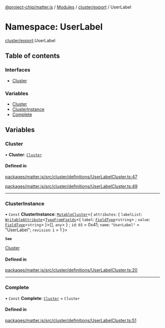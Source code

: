 [@project-chip/matter.js](../README.md) / [Modules](../modules.md) / [cluster/export](cluster_export.md) / UserLabel

# Namespace: UserLabel

[cluster/export](cluster_export.md).UserLabel

## Table of contents

### Interfaces

- [Cluster](../interfaces/cluster_export.UserLabel.Cluster.md)

### Variables

- [Cluster](cluster_export.UserLabel.md#cluster)
- [ClusterInstance](cluster_export.UserLabel.md#clusterinstance)
- [Complete](cluster_export.UserLabel.md#complete)

## Variables

### Cluster

• **Cluster**: [`Cluster`](../interfaces/cluster_export.UserLabel.Cluster.md)

#### Defined in

[packages/matter.js/src/cluster/definitions/UserLabelCluster.ts:47](https://github.com/project-chip/matter.js/blob/0c058ae17fdba4c0b89b8b13c309011d51782299/packages/matter.js/src/cluster/definitions/UserLabelCluster.ts#L47)

[packages/matter.js/src/cluster/definitions/UserLabelCluster.ts:49](https://github.com/project-chip/matter.js/blob/0c058ae17fdba4c0b89b8b13c309011d51782299/packages/matter.js/src/cluster/definitions/UserLabelCluster.ts#L49)

___

### ClusterInstance

• `Const` **ClusterInstance**: [`MutableCluster`](../interfaces/cluster_export.MutableCluster-1.md)\<\{ `attributes`: \{ `labelList`: [`WritableAttribute`](../interfaces/cluster_export.WritableAttribute.md)\<[`TypeFromFields`](tlv_export.md#typefromfields)\<\{ `label`: [`FieldType`](../interfaces/tlv_export.FieldType.md)\<`string`\> ; `value`: [`FieldType`](../interfaces/tlv_export.FieldType.md)\<`string`\>  }\>[], `any`\>  } ; `id`: ``65`` = 0x41; `name`: ``"UserLabel"`` = "UserLabel"; `revision`: ``1`` = 1 }\>

**`See`**

[Cluster](cluster_export.UserLabel.md#cluster)

#### Defined in

[packages/matter.js/src/cluster/definitions/UserLabelCluster.ts:20](https://github.com/project-chip/matter.js/blob/0c058ae17fdba4c0b89b8b13c309011d51782299/packages/matter.js/src/cluster/definitions/UserLabelCluster.ts#L20)

___

### Complete

• `Const` **Complete**: [`Cluster`](../interfaces/cluster_export.UserLabel.Cluster.md) = `Cluster`

#### Defined in

[packages/matter.js/src/cluster/definitions/UserLabelCluster.ts:51](https://github.com/project-chip/matter.js/blob/0c058ae17fdba4c0b89b8b13c309011d51782299/packages/matter.js/src/cluster/definitions/UserLabelCluster.ts#L51)

